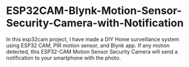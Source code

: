 # ESP32CAM-Blynk-Motion-Sensor-Security-Camera-with-Notification
In this esp32cam project, I have made a DIY Home surveillance system using ESP32 CAM, PIR motion sensor, and Blynk app. If any motion detected, this ESP32-CAM Motion Sensor Security Camera will send a notification to your smartphone with the photo.
